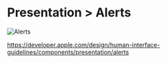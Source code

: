 # Presentation > Alerts

![Alerts](https://developer.apple.com/design/human-interface-guidelines/images/thumbnails/components/alerts-thumbnail_2x.png)

https://developer.apple.com/design/human-interface-guidelines/components/presentation/alerts